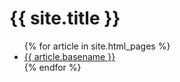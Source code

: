 <h1>{{ site.title }}</h1>
<ul>
{% for article in site.html_pages %}
  <li>
    <a href="{{ article.url }}">{{ article.basename }}</a>
  </li>
{% endfor %}
</ul>
